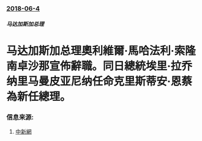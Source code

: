 ### [2018-06-4](/news/2018/06/4/index.md)

##### 马达加斯加总理
# 马达加斯加总理奧利維爾·馬哈法利·索隆南卓沙那宣佈辭職。同日總統埃里·拉乔纳里马曼皮亚尼纳任命克里斯蒂安·恩蔡為新任總理。 




### 信息来源:

1. [中新網](http://www.chinanews.com/gj/2018/06-05/8530656.shtml)
